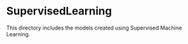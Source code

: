 # SupervisedLearning

This directory includes the models created using Supervised Machine Learning.
